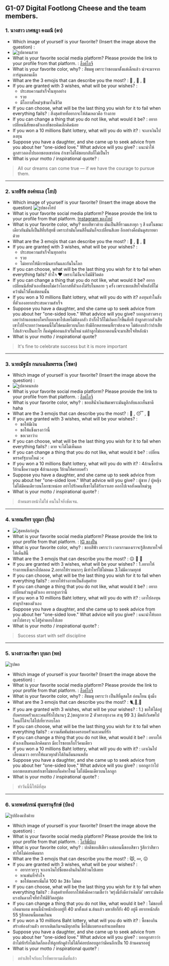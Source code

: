 ## G1-07 Digital Footlong Cheese and the team members.

### 1. นางสาว เกศชฎา คงมณี (ดา)
- Which image of yourself is your favorite? (Insert the image above the question) : 
- ![รูปดาคนสวย](img/da.jpg)
- What is your favorite social media platform? Please provide the link to your profile from that platform. : [ลิ้งค์ไอจี](https://www.instagram.com/kkedchada?igsh=YXQzbngyMDY5Z2h2&utm_source=qr)
- What is your favorite color, why? : สีชมพู เพราะว่าชอบมาตั้งแต่เด็กแล้ว น่าจะมาจากการ์ตูนตอนเด็ก
- What are the 3 emojis that can describe you the most? : :rabbit: , :hibiscus: , :pink_heart:
- If you are granted with 3 wishes, what will be your wishes? :
  - ประสบความสำเร็จในทุกอย่าง
  - รวย
  - มีโอกาสใหม่ๆเข้ามาในชีวิต
- If you can choose, what will be the last thing you wish for it to fail when everything fails? : สิ่งสุดท้ายที่อยากจะให้ล้มเหลวคือ ร่างกาย
- If you can change a thing that you do not like, what would it be? : อยากเปลี่ยนนิสัยของตัวเองที่ชอบคิดเล็กคิดน้อย
- If you won a 10 millions Baht lottery, what will you do with it? : จะเอาเงินไปลงทุน
- Suppose you have a daughter, and she came up to seek advice from you about her "one-sided love." What advice will you give? : แนะนำให้ลูกสาวลองไปบอกชอบเขาก่อน ถ้าเขาไม่ได้ชอบกลับก็ไม่เป็นไร
- What is your motto / inspirational quote? :
> All our dreams can come true — if we have the courage to pursue them.

________________________________________________________________________________

### 2. นายธีรัช สงค์ทะเล (โฮป)
- Which image of yourself is your favorite? (Insert the image above the question)
![รูปของโฮป](img/hope.jpg)
- What is your favorite social media platform? Please provide the link to your profile from that platform.
[Instagram ของโฮป](https://www.instagram.com/ur.hxpe/)
- What is your favorite color, why?
ชอบสีขาวค้าบ มันเป็นสีที่รวมแสงทุก ๆ สี แต่ในขณะเดียวกันมันก็เป็นสีที่บริสุทธิ์ เพราะถ้ามันโดนสีอื่นมันก็จะเปลี่ยนสีเลย อีกอย่างคือมันดูสบายตาด้วย
- What are the 3 emojis that can describe you the most?
: :rabbit: , :guitar: , :white_heart:
- If you are granted with 3 wishes, what will be your wishes? :
  - ประสบความสำเร็จในทุกอย่าง
  - รวย
  - ไม่อยากให้มีการนินทากันและกันในโลก
- If you can choose, what will be the last thing you wish for it to fail when everything fails?
หัวใจ :heart: เพราะไม่งั้นจะไม่มีชีวิตต่อ
- If you can change a thing that you do not like, what would it be?
อยากเปลี่ยนนิสัยตัวเองที่ชอบไม่คว้าโอกาสที่ตัวเองได้รับในหลาย ๆ ครั้ง เพราะชอบเสียใจทีหลังที่ไม่คว้ามันไว้ตั้งแต่ตอนนั้น
- If you won a 10 millions Baht lottery, what will you do with it?
ลงทุนทำในสิ่งที่ตัวเองอยากประสบความสำเร็จ
- Suppose you have a daughter, and she came up to seek advice from you about her "one-sided love." What advice will you give?
บอกลูกสาวตรงๆเลยว่าถ้าแอบชอบใครก็บอกเขาไปเลยไม่ต้องกลัว ถ้ากั๊กไว้ก็ไม่เกิดอะไรขึ้นสักที ถ้าลูกสาวกลัวเสียเขาไปก็จะบอกว่าคนคนนี้ไม่ใช่คนเดียวบนโลก ยังมีอีกหลายคนที่เราต้องเจอ ไม่ต้องกลัวว่าถ้าเสียไปแล้วจะเป็นอะไร ก็แค่มูฟออนแล้วเริ่มใหม่ แต่ถ้าลูกไม่บอกตอนนี้จะมาเสียใจทีหลังน้า
- What is your motto / inspirational quote?
> It's fine to celebrate success but it is more important 

________________________________________________________________________________

### 3. นายณัฐนัย กนกเฉลิมพรรณ (โซดา) 
- Which image of yourself is your favorite? (Insert the image above the question) : 
- ![รูปดาคนหล่อ](img/soda2.jpg)
- What is your favorite social media platform? Please provide the link to your profile from that platform. : [ลิ้งค์ไอจี](https://www.instagram.com/z.rian2x?igsh=aDNqbTlnNWZlbXEz)
- What is your favorite color, why? : ชอบสีน้ำเงินเข้มเพราะมันดูลึกลับและเย็นชาดี haha
- What are the 3 emojis that can describe you the most? : :thinking: , :sleeping:	 , :monocle_face:
- If you are granted with 3 wishes, what will be your wishes? :
  - ขอให้มีเงิน
  - ขอให้แข็งแรงกว่านี้
  - ขอเวลาว่าง
- If you can choose, what will be the last thing you wish for it to fail when everything fails? : ตาย จะได้ไม่เห็นผล
- If you can change a thing that you do not like, what would it be? : เปลี่ยนพรรครัฐบาลใหม่ :<
- If you won a 10 millions Baht lottery, what will you do with it? : 4ล้านซื้อบ้าน 1ล้านซื้อความสุข 4ล้านลงทุน 1ล้านให้ครอบครัว
- Suppose you have a daughter, and she came up to seek advice from you about her "one-sided love." What advice will you give? : ผู้ชาย / ผู้หญิงไม่ได้มีคนเดียวบนโลกซะหน่อย อย่าไปรักคนที่เขาไม่ได้รักเราเลย ออกไปเจอสังคมใหม่ๆดู
- What is your motto / inspirational quote? :
> ถ้าคนตรงหน้าไม่ใช่ คนในใจยิ่งชัดเจน.

________________________________________________________________________________

### 4. นายณภัทร บุญมา (ปั้น)
- ![สุดหล่่อก่อปูน](img/Kawpun.jpeg)
- What is your favorite social media platform? Please provide the link to your profile from that platform. : [IG ของปั้น](https://www.instagram.com/_px.nnn?igsh=OGF2aGJtZDFvajBn&utm_source=qr)
- What is your favorite color, why? : ชอบสีฟ้า เพราะว่า เวลาเรามองเราจะรู้สึกสบายใจที่ได้เห็นสีนี้
- What are the 3 emojis that can describe you the most? : :neutral_face: :muscle: :parrot:
- If you are granted with 3 wishes, what will be your wishes? :
    1.อยากให้ร่างกายแข็งแรงไปตลอด
    2.อยากให้รวยมากๆ มีเท่าไหร่ใช้ไม่หมด
    3.ไม่มีความทุกข์
- If you can choose, what will be the last thing you wish for it to fail when everything fails? : อยากให้ร่างกายเป็นสิ่งสุดท้าย
- If you can change a thing that you do not like, what would it be? : อยากเปลี่ยนส่วนสูงตัวเอง อยากสูงกว่านี้
- If you won a 10 millions Baht lottery, what will you do with it? : เอาไปลงทุนทำธุรกิจของตัวเอง
- Suppose you have a daughter, and she came up to seek advice from you about her "one-sided love." What advice will you give? : แนะนำให้บอกเขาไปตรงๆ จะได้รู้คำตอบไปเลย
- What is your motto / inspirational quote? :
> Success start with self discipline

________________________________________________________________________________

### 5. นางสาวณาริษา บุบผา (พอ)
![รูปพอ](img/pho.jpeg)
- Which image of yourself is your favorite? (Insert the image above the question) : 
- What is your favorite social media platform? Please provide the link to your profile from that platform. : [ลิ้งค์ไอจี](https://www.instagram.com/n4rlsa_p0r?igsh=dmNhbWh0bG04N25w&utm_source=qr)
- What is your favorite color, why? : สีชมพู เพราะว่า เป็นสีที่ดูสดใส อ่อนโยน มุ้งมิ้ง
- What are the 3 emojis that can describe you the most? : :cat2:,:bouquet:,:apple:
- If you are granted with 3 wishes, what will be your wishes? :
 1.) ขอให้ได้อยู่กับครอบครัวและะคนที่รักไปนานๆ
 2.)ขอถูกหวย 2 ตัวตรงทุกงวด สาธุ 99
 3.) มีพลังวิเศษไปไหนก็ได้จะได้ไปเที่ยวรอบโลก
- If you can choose, what will be the last thing you wish for it to fail when everything fails? : ความสัมพันธ์ของครอบครัวและคนที่รัก
- If you can change a thing that you do not like, what would it be? : อยากให้ตัวเองเป็นคนเลิกคิดมาก มีอะไรชอบเก็บไว้คนเดียว
- If you won a 10 millions Baht lottery, what will you do with it? : เอาเงินไปเลี้ยงแมวว อยากให้แมวทุกตัวได้กินอิ่มนอนหลับ
- Suppose you have a daughter, and she came up to seek advice from you about her "one-sided love." What advice will you give? : บอกลูกว่าไปบอกชอบเขาเลยถ้าเขาไม่ชอบก็แค่หาใหม่ ไม่ได้มีคนเดียวบนโลกลูก
- What is your motto / inspirational quote? : 
> ทำวันนี้นี้ให้ดีที่สุด

________________________________________________________________________________

### 6. นายพงศ์ภรณ์ สุนทรานุรักษ์ (ป๋อง)
![รูปป๋องแป๋งค้าบ](img/pongpang.jpeg)
- Which image of yourself is your favorite? (Insert the image above the question) : 
- What is your favorite social media platform? Please provide the link to your profile from that platform. : [ไอจีพี่ป๋อง](https://www.instagram.com/pho_pxng?igsh=ZzlraHZlcG1tcTZ6&utm_source=qr)
- What is your favorite color, why? : ปกติชอบสีเขียว แต่ตอนนี้ชอบสีขาว รู้สึกว่าสีขาวทำให้ไม่ค่อยคิดมาก
- What are the 3 emojis that can describe you the most? : :pouting_cat:, :zzz:, :confounded:
- If you are granted with 3 wishes, what will be your wishes? :
  - อยากรวยๆๆ จะเอาเงินไปซื้อของกินกินให้อ้วนไปเลยย
  - หาแฟนที่จริงใจ
  - ขอให้ขอพรเพิ่มได้ 100 ข้อ 3ข้อ ไม่พอ
- If you can choose, what will be the last thing you wish for it to fail when everything fails? : สิ่งสุดท้ายที่อยากให้พังคือความเชื่อว่า ‘พรุ่งนี้ยังดีกว่าเดิมได้’ เพราะมันคือแรงบันดาลใจที่ทำให้มีชีวิตอยู่ต่อ
- If you can change a thing that you do not like, what would it be? : ไม่ชอบที่เกิดมาผอม ตอนนี้น้ำหนักป๋องอยู่ที่ 40 มาตั้งแต่ ม.ต้นแล้ว มหาลัยก็ยัง 40 อยู่ดี อยากหนักสัก 55 รู้สึกตอนนี้ผอมเกินน
- If you won a 10 millions Baht lottery, what will you do with it? : ซื้อของกิน สร้างห้องส่วนตัว อยากเติมเกิมจนมีทุกสกิน ซื้อไม้แบตรองเท้าแบตที่ชอบ
- Suppose you have a daughter, and she came up to seek advice from you about her "one-sided love." What advice will you give? : บอกลูกสาวว่าถ้าไม่ทักรักไม่เกิดก็ลองให้ลูกทักดูถ้าไม่ได้ก็ค่อยปลอบลูกว่ามีคนอีกเป็น 10 ล้านคนรออยู่
- What is your motto / inspirational quote? :
> อย่าเสียใจกับอะไรที่พยายามเต็มที่แล้ว
